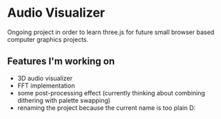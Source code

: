 # Audio Visualizer
Ongoing project in order to learn three.js for future small browser based computer graphics projects.

## Features I'm working on
- 3D audio visualizer
- FFT implementation
- some post-processing effect (currently thinking about combining dithering with palette swapping)
- renaming the project because the current name is too plain D: